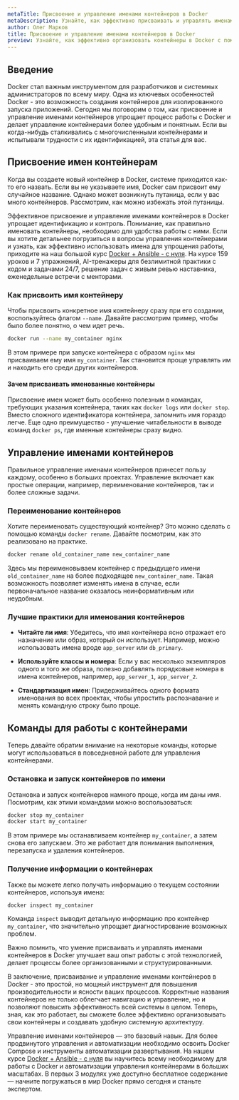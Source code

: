 ```yaml
---
metaTitle: Присвоение и управление именами контейнеров в Docker
metaDescription: Узнайте, как эффективно присваивать и управлять именами контейнеров в Docker. Мы обсудим основные функции и предоставим практические примеры для облегчения понимания.
author: Олег Марков
title: Присвоение и управление именами контейнеров в Docker
preview: Узнайте, как эффективно организовать контейнеры в Docker с помощью присвоения и управления именами. Практические примеры и советы для лучшего понимания процессов.
---
```


## Введение

Docker стал важным инструментом для разработчиков и системных администраторов по всему миру. Одна из ключевых особенностей Docker - это возможность создания контейнеров для изолированного запуска приложений. Сегодня мы поговорим о том, как присвоение и управление именами контейнеров упрощает процесс работы с Docker и делает управление контейнерами более удобным и понятным. Если вы когда-нибудь сталкивались с многочисленными контейнерами и испытывали трудности с их идентификацией, эта статья для вас.

## Присвоение имен контейнерам

Когда вы создаете новый контейнер в Docker, системе приходится как-то его назвать. Если вы не указываете имя, Docker сам присвоит ему случайное название. Однако может возникнуть путаница, если у вас много контейнеров. Рассмотрим, как можно избежать этой путаницы.

Эффективное присвоение и управление именами контейнеров в Docker упрощает идентификацию и контроль.  Понимание, как правильно именовать контейнеры, необходимо для удобства работы с ними.  Если вы хотите детальнее погрузиться в вопросы управления контейнерами и узнать, как эффективно использовать имена для упрощения работы, приходите на наш большой курс [Docker + Ansible - с нуля](https://purpleschool.ru/course/docker?utm_source=knowledgebase&utm_medium=text&utm_campaign=Prisvoenie_i_upravlenie_imenami_konteynerov_v_Docker). На курсе 159 уроков и 7 упражнений, AI-тренажеры для безлимитной практики с кодом и задачами 24/7, решение задач с живым ревью наставника, еженедельные встречи с менторами.

### Как присвоить имя контейнеру

Чтобы присвоить конкретное имя контейнеру сразу при его создании, воспользуйтесь флагом `--name`. Давайте рассмотрим пример, чтобы было более понятно, о чем идет речь.

```bash
docker run --name my_container nginx
```
В этом примере при запуске контейнера с образом `nginx` мы присваиваем ему имя `my_container`. Так становится проще управлять им и находить его среди других контейнеров.

#### Зачем присваивать именованные контейнеры

Присвоение имен может быть особенно полезным в командах, требующих указания контейнера, таких как `docker logs` или `docker stop`. Вместо сложного идентификатора контейнера, запомнить имя гораздо легче. Еще одно преимущество - улучшение читабельности в выводе команд `docker ps`, где именные контейнеры сразу видно.

## Управление именами контейнеров

Правильное управление именами контейнеров принесет пользу каждому, особенно в больших проектах. Управление включает как простые операции, например, переименование контейнеров, так и более сложные задачи.

### Переименование контейнеров

Хотите переименовать существующий контейнер? Это можно сделать с помощью команды `docker rename`. Давайте посмотрим, как это реализовано на практике.

```bash
docker rename old_container_name new_container_name
```

Здесь мы переименовываем контейнер с предыдущего имени `old_container_name` на более подходящее `new_container_name`. Такая возможность позволяет изменять имена в случае, если первоначальное название оказалось неинформативным или неудобным.

### Лучшие практики для именования контейнеров

- **Читайте ли имя**: Убедитесь, что имя контейнера ясно отражает его назначение или образ, который он использует. Например, можно использовать имена вроде `app_server` или `db_primary`.

- **Используйте классы и номера**: Если у вас несколько экземпляров одного и того же образа, полезно добавлять порядковые номера в имена контейнеров, например, `app_server_1`, `app_server_2`.

- **Стандартизация имен**: Придерживайтесь одного формата именования во всех проектах, чтобы упростить распознавание и менять командную строку было проще.

## Команды для работы с контейнерами

Теперь давайте обратим внимание на некоторые команды, которые могут использоваться в повседневной работе для управления контейнерами.

### Остановка и запуск контейнеров по имени

Остановка и запуск контейнеров намного проще, когда им даны имя. Посмотрим, как этими командами можно воспользоваться:

```bash
docker stop my_container
docker start my_container
```

В этом примере мы останавливаем контейнер `my_container`, а затем снова его запускаем. Это же работает для понимания выполнения, перезапуска и удаления контейнеров.

### Получение информации о контейнерах

Также вы можете легко получать информацию о текущем состоянии контейнеров, используя имена:

```bash
docker inspect my_container
```

Команда `inspect` выводит детальную информацию про контейнер `my_container`, что значительно упрощает диагностирование возможных проблем.

Важно помнить, что умение присваивать и управлять именами контейнеров в Docker улучшает ваш опыт работы с этой технологией, делает процессы более организованными и структурированными.

В заключение, присваивание и управление именами контейнеров в Docker - это простой, но мощный инструмент для повышения производительности и ясности ваших процессов. Корректные названия контейнеров не только облегчает навигацию и управление, но и позволяют повысить эффективность всей системы в целом. Теперь, зная, как это работает, вы сможете более эффективно организовывать свои контейнеры и создавать удобную системную архитектуру.

Управление именами контейнеров — это базовый навык. Для более продвинутого управления и автоматизации необходимо освоить Docker Compose и инструменты автоматизации развертывания. На нашем курсе [Docker + Ansible - с нуля](https://purpleschool.ru/course/docker?utm_source=knowledgebase&utm_medium=text&utm_campaign=Prisvoenie_i_upravlenie_imenami_konteynerov_v_Docker) вы научитесь всему необходимому для работы с Docker и автоматизации управления контейнерами в больших масштабах. В первых 3 модулях уже доступно бесплатное содержание — начните погружаться в мир Docker прямо сегодня и станьте экспертом.
